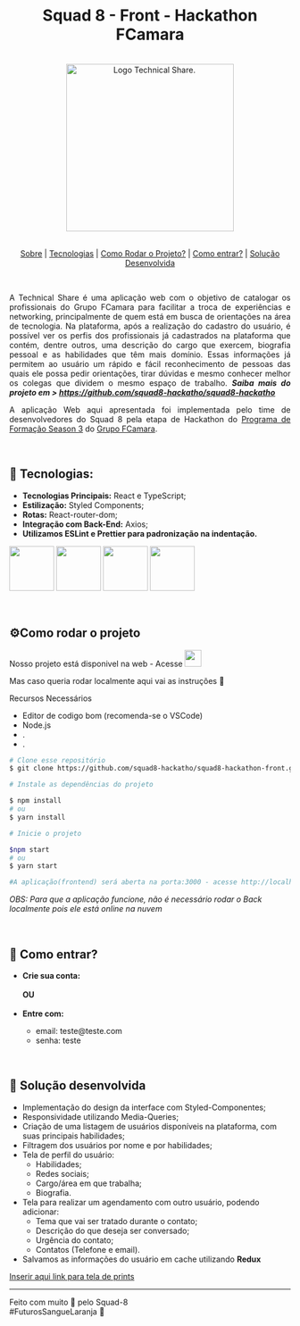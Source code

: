 <h1 align='center'>Squad 8 - Front - Hackathon FCamara  </h1> 
<br/>
<div align='center'>
        <a href='#'><img src='https://i.imgur.com/aKiNSth.png' alt='Logo Technical Share.' width='300px'/></a>
</div>
<br>
<p align='center'>
  <a href="#sobre">Sobre</a> | 
  <a href="#tecnologias">Tecnologias</a> | 
  <a href="#comoRodarOProjeto">Como Rodar o Projeto?</a> | 
  <a href="#comoEntrar"> Como entrar?</a> | 
  <a href="#solucaoDesenvolvida">Solução Desenvolvida</a>
<!-- | <a href="#features">Features</a> | 
  <a href="#conteudoExterno">Conteúdo externo</a>  -->
</p>

<br>

<div id="sobre"  style="text-align: justify">
        
A Technical Share é uma aplicação web com o objetivo de catalogar os profissionais do Grupo FCamara para facilitar a troca de experiências e networking, principalmente de quem está em busca de orientações na área de tecnologia. Na plataforma, após a realização do cadastro do usuário, é possível ver os perfis dos profissionais já cadastrados na plataforma que contém, dentre outros, uma descrição do cargo que exercem, biografia pessoal e as habilidades que têm mais domínio. Essas informações já permitem ao usuário um rápido e fácil reconhecimento de pessoas das quais ele possa pedir orientações, tirar dúvidas e mesmo conhecer melhor os colegas que dividem o mesmo espaço de trabalho. <strong><em>Saiba mais do projeto em > https://github.com/squad8-hackatho/squad8-hackatho</em></strong> <br> 
        
A aplicação Web aqui apresentada foi implementada pelo time de desenvolvedores do Squad 8 pela etapa de Hackathon do [Programa de Formação Season 3](https://digital.fcamara.com.br/programadeformacao) do [Grupo FCamara](https://www.fcamara.com.br/).

</div>

<br>

<h2 id="tecnologias">🚀 Tecnologias:</h2>

<ul>
  <li><strong>Tecnologias Principais:</strong> React e TypeScript;</li>
  <li><strong>Estilização:</strong> Styled Components;</li>
  <li><strong>Rotas:</strong> React-router-dom;</li>
  <li><strong>Integração com Back-End:</strong> Axios;</li>
  <li>
    <strong>Utilizamos ESLint e Prettier para padronização na indentação.</strong>
  </li>
</ul>

<p align="left">
  <img src="https://cdn.jsdelivr.net/gh/devicons/devicon/icons/html5/html5-original.svg" width="80px"/>
  <img src="https://cdn.jsdelivr.net/gh/devicons/devicon/icons/css3/css3-original.svg" width="80px"/>
  <img src="https://cdn.jsdelivr.net/gh/devicons/devicon/icons/typescript/typescript-original.svg" width="80px"/>
  <img src="https://cdn.jsdelivr.net/gh/devicons/devicon/icons/react/react-original.svg" width="80px"/>
</p>

<br>

<h2 id="comoRodarOProjeto">⚙️Como rodar o projeto</h2>

Nosso projeto está disponivel na web - Acesse [<img src="https://cdn.jsdelivr.net/gh/devicons/devicon/icons/heroku/heroku-original.svg" width='30px'/>](https://fcamara-technicalshare.herokuapp.com)

Mas caso queria rodar localmente aqui vai as instruções :small_red_triangle_down:

Recursos Necessários 
- Editor de codigo bom (recomenda-se o VSCode)
- Node.js
- . 
- . 

~~~bash 
# Clone esse repositório 
$ git clone https://github.com/squad8-hackatho/squad8-hackathon-front.git 

# Instale as dependências do projeto

$ npm install
# ou
$ yarn install 

# Inicie o projeto

$npm start
# ou
$ yarn start 

#A aplicação(frontend) será aberta na porta:3000 - acesse http://localhost:3000. 
~~~
*OBS: Para que a aplicação funcione, não é necessário rodar o Back localmente pois ele está online na nuvem*

<br>

<h2 id="comoEntrar">🚪 Como entrar?</h2>
<ul>
  <li><strong>Crie sua conta:</strong></li>
  <br />
  <strong>OU</strong>
  <br />
  <br />
  <li><strong>Entre com:</strong></li>
  <ul>
    <li>email: teste@teste.com</li>
    <li>senha: teste</li>
  </ul>
</ul>
<br>
<h2 id="solucaoDesenvolvida">🎉 Solução desenvolvida</h2>

<ul>
  <li>Implementação do design da interface com Styled-Componentes;</li>
  <li>Responsividade utilizando Media-Queries;</li>
  <li>
    Criação de uma listagem de usuários disponíveis na plataforma, com suas
    principais habilidades;
  </li>
  <li>Filtragem dos usuários por nome e por habilidades;</li>
  <li>
    Tela de perfil do usuário:
    <ul>
      <li>Habilidades;</li>
      <li>Redes sociais;</li>
      <li>Cargo/área em que trabalha;</li>
      <li>Biografia.</li>
    </ul>
  </li>
  <li>
    Tela para realizar um agendamento com outro usuário, podendo adicionar:
    <ul>
      <li>Tema que vai ser tratado durante o contato;</li>
      <li>Descrição do que deseja ser conversado;</li>
      <li>Urgência do contato;</li>
      <li>Contatos (Telefone e email).</li>
    </ul>
  </li>
  <li>
    Salvamos as informações do usuário em cache utilizando
    <strong>Redux</strong>
  </li>
</ul>

<a href="">Inserir aqui link para tela de prints</a>

<!-- <h2 id="features">✨Features</h2>

* O que será que pensamos para o futuro da nossa aplicação...? :sunglasses:
    * **01** - ??
    * **02** - ??
    * **03** - ??

<h2 id="conteudoExterno">:file_folder:Conteúdo Externo</h2>

* :clapper: Veja o nosso [vídeo de funcionalidades](#)!
* :page_facing_up:
Também nosso [artigo](#) desenvolvido pela nossa dupla de UX Design, relatando
todo o processo de desenvolvimento. 
* :loudspeaker: Nosso [Pitch](#). <br>
- -- [MIRO](https://miro.com/app/board/uXjVOAKbHZA=/) <br />
- -- [TRELLO](https://trello.com/b/8MfsWPcR/squad8) <br /> -->

<hr />

<p>
  Feito com muito 🧡 pelo Squad-8<br />
  #FuturosSangueLaranja 🚀
</p>
<p></p>
